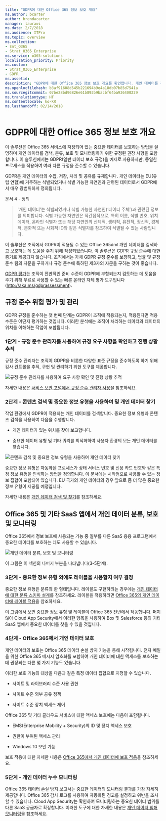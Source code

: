 ```yaml
---
title: "GDPR에 대한 Office 365 정보 보호 개요"
ms.author: bcarter
author: brendacarter
manager: laurawi
ms.date: 2/7/2018
ms.audience: ITPro
ms.topic: overview
ms.collection:
- Ent_O365
- Strat_O365_Enterprise
ms.service: o365-solutions
localization_priority: Priority
ms.custom:
- Strat_O365_Enterprise
- GDPR
ms.assetid: 
description: "GDPR에 대한 Office 365 정보 보호 개요를 확인합니다. 개인 데이터를 검색, 분류, 보호 및 모니터링하는 방법을 알아봅니다."
ms.openlocfilehash: b3af91608d545b221694b9e4a18db07b85d7541a
ms.sourcegitcommit: 07be28bd96826e61b893b9bacbf64ba936400229
ms.translationtype: HT
ms.contentlocale: ko-KR
ms.lasthandoff: 02/14/2018
---
```

# <a name="overview-of-office-365-information-protection-for-gdpr"></a>GDPR에 대한 Office 365 정보 보호 개요

이 솔루션은 Office 365 서비스에 저장되어 있는 중요한 데이터를 보호하는 방법을 설명하며 개인 데이터를 검색, 분류, 보호 및 모니터링하기 위한 규정된 권장 사항을 포함합니다. 이 솔루션에서는 GDPR(일반 데이터 보호 규정)을 예제로 사용하지만, 동일한 프로세스를 적용하여 여러 다른 규정을 준수할 수 있습니다.

GDPR은 개인 데이터의 수집, 저장, 처리 및 공유를 규제합니다. 개인 데이터는 EU(유럽 연합)에 거주하는 식별되었거나 식별 가능한 자연인과 관련된 데이터로서 GDPR에서 매우 광범위하게 정의됩니다.

문서 4 - 정의

> '개인 데이터'는 식별되었거나 식별 가능한 자연인(‘데이터 주체’)과 관련된 정보를 의미합니다. 식별 가능한 자연인은 직간접적으로, 특히 이름, 식별 번호, 위치 데이터, 온라인 식별자 또는 해당 자연인의 신체적, 생리적, 유전적, 정신적, 경제적, 문화적 또는 사회적 ID와 같은 식별자를 참조하여 식별될 수 있는 사람입니다.

이 솔루션은 조직에서 GDPR이 적용될 수 있는 Office 365dml 개인 데이터를 검색하고 보호하는 데 도움을 주기 위해 작성되었습니다. 이 솔루션은 GDPR 규정 준수에 대한 증거로 제공되지 않습니다. 조직에서는 자체 GDPR 규정 준수를 보장하고, 법률 및 규정 준수 팀의 자문을 구하거나 규정 준수에 특하된 제3자의 자문을 구하는 것이 좋습니다.

[GDPR 평가](https://www.gdprbenchmark.com)는 조직이 전반적인 준비 수준이 GDPR에 부합되는지 검토하는 데 도움을 주기 위해 무료로 사용할 수 있는 빠른 온라인 자체 평가 도구입니다(<http://aka.ms/gdprassessment>).

## <a name="assess-and-manage-your-compliance-risk"></a>규정 준수 위험 평가 및 관리

GDPR 규정을 준수하는 첫 번째 단계는 GDPR이 조직에 적용되는지, 적용된다면 적용 수준은 어떤지 평가하는 것입니다. 이러한 분석에는 조직이 처리하는 데이터와 데이터의 위치를 이해하는 작업이 포함됩니다.

### <a name="step-1--use-compliance-manager-to-view-the-regulation-requirements-and-track-your-progress"></a>1단계 - 규정 준수 관리자를 사용하여 규정 요구 사항을 확인하고 진행 상황 추적

규정 준수 관리자는 조직이 GDPR을 비롯한 다양한 표준 규정을 준수하도록 하기 위해 감사 컨트롤을 추적, 구현 및 관리하기 위한 도구를 제공합니다.

![규정 준수 관리자를 사용하여 요구 사항 확인 및 진행 상황 추적](Media/Overview-image1.png)

자세한 내용은 [서비스 보안 포털에서 규정 준수 관리자 사용](https://support.office.com/ko-KR/article/Use-Compliance-Manager-in-the-Service-Trust-Portal-Preview-5756d342-5af9-4496-82e8-4dd50fa39942)을 참조하세요. 

### <a name="step-2--use-content-search-and-sensitive-information-types-to-find-personal-data"></a>2단계 - 콘텐츠 검색 및 중요한 정보 유형을 사용하여 및 개인 데이터 찾기 

작업 환경에서 GDPR이 적용되는 개인 데이터를 검색합니다. 중요한 정보 유형과 콘텐츠 검색을 사용하여 다음을 수행합니다.

-   개인 데이터가 있는 위치를 찾아 보고합니다.

-   중요한 데이터 유형 및 기타 쿼리를 최적화하여 사용자 환경의 모든 개인 데이터를 찾습니다.

![콘텐츠 검색 및 중요한 정보 유형을 사용하여 개인 데이터 찾기](Media/Overview-image2.png)

중요한 정보 유형은 자동화된 프로세스가 상태 서비스 번호 및 신용 카드 번호와 같은 특정 정보 유형을 인식하는 방법을 정의합니다. 이 문서에는 시작점으로 사용할 수 있는 정보 집합이 포함되어 있습니다. EU 국가의 개인 데이터의 경우 앞으로 좀 더 많은 중요한 정보 유형이 제공될 예정입니다.

자세한 내용은 [개인 데이터 검색 및 찾기](search-for-and-find-personal-data.md)를 참조하세요. 

## <a name="classify-protect-and-monitor-personal-data-in-office-365-and-other-saas-apps"></a>Office 365 및 기타 SaaS 앱에서 개인 데이터 분류, 보호 및 모니터링

Office 365에서 정보 보호에 사용되는 기능 중 일부를 다른 SaaS 응용 프로그램에서 중요한 데이터를 보호하는 데도 사용할 수 있습니다.

![개인 데이터 분류, 보호 및 모니터링](Media/Overview-image3.png)

이 그림은 이 섹션의 나머지 부분을 나타냅니다(3-5단계).

### <a name="step-3--decide-if-you-want-to-use-labels-in-addition-to-sensitive-information-types"></a>3단계 - 중요한 정보 유형 외에도 레이블을 사용할지 여부 결정

중요한 정보 유형은 분류의 한 형태입니다. 레이블도 구현하려는 경우에는 [개인 데이터에 대한 분류 스키마 설계](architect-a-classification-schema-for-personal-data.md)를 참조하세요. 레이블을 적용하려면 [Office 365의 개인 데이터에 레이블 적용](apply-labels-to-personal-data-in-office-365.md)을 참조하세요.

이 그림에서 보면 중요한 정보 유형 및 레이블이 Office 365 전반에서 작동합니다. 머지 않아 Cloud App Security에서 이러한 항목을 사용하여 Box 및 Salesforce 등의 기타 SaaS 앱에서 중요한 데이터를 찾을 수 있을 것입니다.

### <a name="step-4--protect-personal-data-in-office-365"></a>4단계 - Office 365에서 개인 데이터 보호 

개인 데이터의 보호는 Office 365 데이터 손실 방지 기능을 통해 시작됩니다. 전자 메일을 위한 Office 365 메시지 암호화를 포함하여 개인 데이터에 대한 액세스를 보호하는 데 권장되는 다른 몇 가지 기능도 있습니다.

이러한 보호 기능의 대상을 다음과 같은 특정 데이터 집합으로 지정할 수 있습니다.

-   사이트 및 라이브러리 수준 사용 권한

-   사이트 수준 외부 공유 정책

-   사이트 수준 장치 액세스 제어

Office 365 및 기타 클라우드 서비스에 대한 액세스 보호에는 다음이 포함됩니다.

-   EMS(Enterprise Mobility + Security)의 ID 및 장치 액세스 보호

-   권한이 부여된 액세스 관리

-   Windows 10 보안 기능

보호 적용에 대한 자세한 내용은 [Office 365에서 개인 데이터에 보호 적용](apply-protection-to-personal-data-in-office-365.md)을 참조하세요.

### <a name="step-5--monitor-for-leaks-of-personal-data"></a>5단계 - 개인 데이터 누수 모니터링

Office 365 데이터 손실 방지 보고서는 중요한 데이터의 모니터링 결과를 가장 자세히 제공합니다. Office 365 감사 로그를 사용하여 자동화된 경고를 설정하고 위반을 조사할 수 있습니다. Cloud App Security는 확인하여 모니터링하는 중요한 데이터 범위를 다른 SaaS 공급자로 확장합니다. 이러한 도구에 대한 자세한 내용은 [개인 데이터 침해 모니터링](monitor-for-leaks-of-personal-data.md)을 참조하세요.
